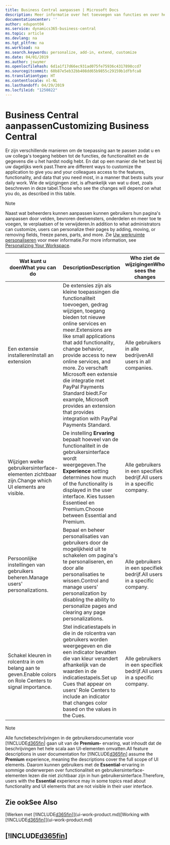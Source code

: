 ```yaml
---
title: Business Central aanpassen | Microsoft Docs
description: Meer informatie over het toevoegen van functies en over het aanpassen van Business Central.
documentationcenter: ''
author: edupont04
ms.service: dynamics365-business-central
ms.topic: article
ms.devlang: na
ms.tgt_pltfrm: na
ms.workload: na
ms.search.keywords: personalize, add-in, extend, customize
ms.date: 04/01/2019
ms.author: jswymer
ms.openlocfilehash: 6d1a1f17d66ec931ad075fe75936c4317898ccd7
ms.sourcegitcommit: 60b87e5eb32bb408dd65b9855c29159b1dfbfca8
ms.translationtype: HT
ms.contentlocale: nl-NL
ms.lasthandoff: 04/29/2019
ms.locfileid: "1250822"
---
```

# <a name="customizing-business-central"></a><span data-ttu-id="1d3e0-103">Business Central aanpassen</span><span class="sxs-lookup"><span data-stu-id="1d3e0-103">Customizing Business Central</span></span>
<span data-ttu-id="1d3e0-104">Er zijn verschillende manieren om de toepassing aan te passen zodat u en uw collega's toegang hebben tot de functies, de functionaliteit en de gegevens die u het hardst nodig hebt. En dat op een manier die het best bij uw dagelijks werk past.</span><span class="sxs-lookup"><span data-stu-id="1d3e0-104">There are different ways to customize the application to give you and your colleagues access to the features, functionality, and data that you need most, in a manner that bests suits your daily work.</span></span> <span data-ttu-id="1d3e0-105">Wie de wijzigingen ziet, is afhankelijk van wat u doet, zoals beschreven in deze tabel.</span><span class="sxs-lookup"><span data-stu-id="1d3e0-105">Those who see the changes will depend on what you do, as described in this table.</span></span>

> [!NOTE]
> <span data-ttu-id="1d3e0-106">Naast wat beheerders kunnen aanpassen kunnen gebruikers hun pagina's aanpassen door velden, bevroren deelvensters, onderdelen en meer toe te voegen, te verplaatsen of te verwijderen.</span><span class="sxs-lookup"><span data-stu-id="1d3e0-106">In addition to what administrators can customize, users can personalize their pages by adding, moving, or removing fields, freeze panes, parts, and more.</span></span> <span data-ttu-id="1d3e0-107">Zie [Uw werkruimte personaliseren](ui-personalization-user.md) voor meer informatie.</span><span class="sxs-lookup"><span data-stu-id="1d3e0-107">For more information, see [Personalizing Your Workspace](ui-personalization-user.md).</span></span>

| <span data-ttu-id="1d3e0-108">Wat kunt u doen</span><span class="sxs-lookup"><span data-stu-id="1d3e0-108">What you can do</span></span>    |  <span data-ttu-id="1d3e0-109">Description</span><span class="sxs-lookup"><span data-stu-id="1d3e0-109">Description</span></span>  |  <span data-ttu-id="1d3e0-110">Who ziet de wijzigingen</span><span class="sxs-lookup"><span data-stu-id="1d3e0-110">Who sees the changes</span></span>  |  <span data-ttu-id="1d3e0-111">Meer informatie</span><span class="sxs-lookup"><span data-stu-id="1d3e0-111">More information</span></span>  |
|-----|---------------|---------|-------|
|<span data-ttu-id="1d3e0-112">Een extensie installeren</span><span class="sxs-lookup"><span data-stu-id="1d3e0-112">Install an extension</span></span>|<span data-ttu-id="1d3e0-113">De extensies zijn als kleine toepassingen die functionaliteit toevoegen, gedrag wijzigen, toegang bieden tot nieuwe online services en meer.</span><span class="sxs-lookup"><span data-stu-id="1d3e0-113">Extensions are like small applications that add functionality, change behavior, provide access to new online services, and more.</span></span> <span data-ttu-id="1d3e0-114">Zo verschaft Microsoft een extensie die integratie met PayPal Payments Standard biedt.</span><span class="sxs-lookup"><span data-stu-id="1d3e0-114">For example, Microsoft provides an extension that provides integration with PayPal Payments Standard.</span></span>|<span data-ttu-id="1d3e0-115">Alle gebruikers in alle bedrijven</span><span class="sxs-lookup"><span data-stu-id="1d3e0-115">All users in all companies.</span></span>|[<span data-ttu-id="1d3e0-116">Aanpassen met behulp van extensies</span><span class="sxs-lookup"><span data-stu-id="1d3e0-116">Customizing Using Extensions</span></span>](ui-extensions.md)|
|<span data-ttu-id="1d3e0-117">Wijzigen welke gebruikersinterface-elementen zichtbaar zijn.</span><span class="sxs-lookup"><span data-stu-id="1d3e0-117">Change which UI elements are visible.</span></span>|<span data-ttu-id="1d3e0-118">De instelling **Ervaring** bepaalt hoeveel van de functionaliteit in de gebruikersinterface wordt weergegeven.</span><span class="sxs-lookup"><span data-stu-id="1d3e0-118">The **Experience** setting determines how much of the functionality is displayed in the user interface.</span></span> <span data-ttu-id="1d3e0-119">Kies tussen Essentieel en Premium.</span><span class="sxs-lookup"><span data-stu-id="1d3e0-119">Choose between Essential and Premium.</span></span>|<span data-ttu-id="1d3e0-120">Alle gebruikers in een specifiek bedrijf.</span><span class="sxs-lookup"><span data-stu-id="1d3e0-120">All users in a specific company.</span></span>|[<span data-ttu-id="1d3e0-121">Wijzigen welke functies worden weergegeven</span><span class="sxs-lookup"><span data-stu-id="1d3e0-121">Changing Which Features are Displayed</span></span>](ui-experiences.md)|
|<span data-ttu-id="1d3e0-122">Persoonlijke instellingen van gebruikers beheren.</span><span class="sxs-lookup"><span data-stu-id="1d3e0-122">Manage users' personalizations.</span></span>|<span data-ttu-id="1d3e0-123">Bepaal en beheer personalisaties van gebruikers door de mogelijkheid uit te schakelen om pagina's te personaliseren, en door alle personalisaties te wissen.</span><span class="sxs-lookup"><span data-stu-id="1d3e0-123">Control and manage users' personalization by disabling the ability to personalize pages and clearing any page personalizations.</span></span>|<span data-ttu-id="1d3e0-124">Alle gebruikers in een specifiek bedrijf.</span><span class="sxs-lookup"><span data-stu-id="1d3e0-124">All users in a specific company.</span></span>|[<span data-ttu-id="1d3e0-125">Personalisaties beheren als beheerder</span><span class="sxs-lookup"><span data-stu-id="1d3e0-125">Managing Personalization as an Administrator</span></span>](ui-personalization-manage.md)|
|<span data-ttu-id="1d3e0-126">Schakel kleuren in rolcentra in om belang aan te geven.</span><span class="sxs-lookup"><span data-stu-id="1d3e0-126">Enable colors on Role Centers to signal importance.</span></span>|<span data-ttu-id="1d3e0-127">Stel indicatiestapels in die in de rolcentra van gebruikers worden weergegeven en die een indicator bevatten die van kleur verandert afhankelijk van de waarden in de indicatiestapels.</span><span class="sxs-lookup"><span data-stu-id="1d3e0-127">Set up Cues that appear on users' Role Centers to include an indicator that changes color based on the values in the Cues.</span></span>|<span data-ttu-id="1d3e0-128">Alle gebruikers in een specifiek bedrijf.</span><span class="sxs-lookup"><span data-stu-id="1d3e0-128">All users in a specific company.</span></span>|[<span data-ttu-id="1d3e0-129">Een gekleurde indicator instellen voor indicatiestapels</span><span class="sxs-lookup"><span data-stu-id="1d3e0-129">Setting Up a Colored Indicator on Cues</span></span>](admin-how-set-up-colored-indicator-on-cues.md)|

> [!NOTE]
> <span data-ttu-id="1d3e0-130">Alle functiebeschrijvingen in de gebruikersdocumentatie voor [!INCLUDE[d365fin](includes/d365fin_md.md)] gaan uit van de **Premium-** ervaring, wat inhoudt dat de beschrijvingen het hele scala aan UI-elementen omvatten.</span><span class="sxs-lookup"><span data-stu-id="1d3e0-130">All feature descriptions in user documentation for [!INCLUDE[d365fin](includes/d365fin_md.md)] assume the **Premium** experience, meaning the descriptions cover the full scope of UI elements.</span></span> <span data-ttu-id="1d3e0-131">Daarom kunnen gebruikers met de **Essential**-ervaring in sommige onderwerpen over functionaliteit en gebruikersinterface-elementen lezen die niet zichtbaar zijn in hun gebruikersinterface.</span><span class="sxs-lookup"><span data-stu-id="1d3e0-131">Therefore, users with the **Essential** experience may in some topics read about functionality and UI elements that are not visible in their user interface.</span></span>

## <a name="see-also"></a><span data-ttu-id="1d3e0-132">Zie ook</span><span class="sxs-lookup"><span data-stu-id="1d3e0-132">See Also</span></span>
<span data-ttu-id="1d3e0-133">[Werken met [!INCLUDE[d365fin](includes/d365fin_md.md)]](ui-work-product.md)</span><span class="sxs-lookup"><span data-stu-id="1d3e0-133">[Working with [!INCLUDE[d365fin](includes/d365fin_md.md)]](ui-work-product.md)</span></span>  

## [!INCLUDE[d365fin](includes/free_trial_md.md)]  
